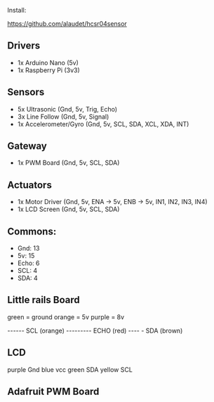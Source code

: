 

Install:

https://github.com/alaudet/hcsr04sensor


## Drivers

- 1x Arduino Nano (5v)
- 1x Raspberry Pi (3v3)

## Sensors

- 5x Ultrasonic (Gnd, 5v, Trig, Echo)
- 3x Line Follow (Gnd, 5v, Signal)
- 1x Accelerometer/Gyro (Gnd, 5v, SCL, SDA, XCL, XDA, INT)

## Gateway

- 1x PWM Board (Gnd, 5v, SCL, SDA)

## Actuators

- 1x Motor Driver (Gnd, 5v, ENA -> 5v, ENB -> 5v, IN1, IN2, IN3, IN4)
- 1x LCD Screen (Gnd, 5v, SCL, SDA)

## Commons:

- Gnd: 13
- 5v: 15
- Echo: 6
- SCL: 4
- SDA: 4

## Little rails Board

green = ground
orange = 5v
purple = 8v

------      SCL (orange)
---------   ECHO (red)
---- -      SDA (brown)

## LCD

purple Gnd
blue vcc
green SDA
yellow SCL

## Adafruit PWM Board
